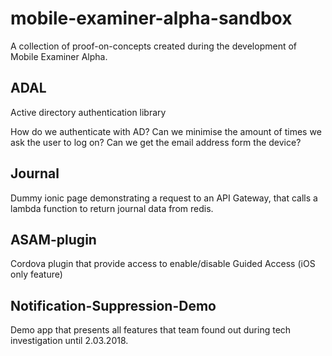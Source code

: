 # mobile-examiner-alpha-sandbox

A collection of proof-on-concepts created during the development of Mobile Examiner Alpha.

## ADAL

Active directory authentication library

How do we authenticate with AD? Can we minimise the amount of times we ask the user to log on? Can we get the email address form the device?

## Journal
Dummy ionic page demonstrating a request to an API Gateway, that calls a lambda function to return journal data from redis.

## ASAM-plugin
Cordova plugin that provide access to enable/disable Guided Access (iOS only feature)

## Notification-Suppression-Demo
Demo app that presents all features that team found out during tech investigation until 2.03.2018.
